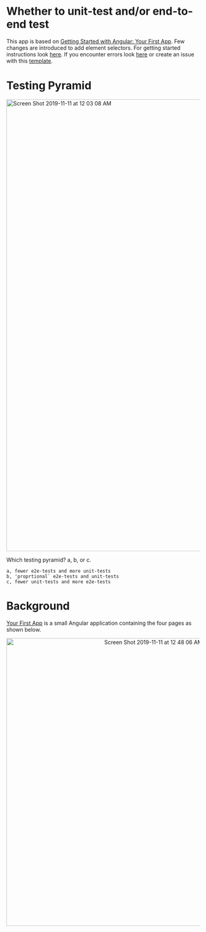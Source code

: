 # Whether to unit-test and/or end-to-end test
This app is based on [Getting Started with Angular: Your First App](https://angular.io/start). Few changes are introduced to add element selectors. 
For getting started instructions look [here](https://github.com/xgirma/unit-vs-e2e/blob/master/docs/getting.started.md).
If you encounter errors look [here](https://github.com/xgirma/unit-vs-e2e/blob/master/docs/google.is.your.friend.md) or create an issue with this [template](https://github.com/xgirma/unit-vs-e2e/blob/master/.github/ISSUE_TEMPLATE/bug_report.md).

# Testing Pyramid
<img width="1179" alt="Screen Shot 2019-11-11 at 12 03 08 AM" src="https://user-images.githubusercontent.com/5876481/68562273-e9693800-0416-11ea-9db2-4c29d87e0841.png">

Which testing pyramid? a, b, or c.

    a, fewer e2e-tests and more unit-tests
    b, 'proprtional` e2e-tests and unit-tests
    c, fewer unit-tests and more e2e-tests

# Background
[Your First App](https://angular.io/start) is a small Angular application containing the four pages as shown below.

<div style="text-align:center"><img width="751" alt="Screen Shot 2019-11-11 at 12 48 06 AM" src="https://user-images.githubusercontent.com/5876481/68563873-0274e780-041d-11ea-9876-6d39dc5f3f2e.png"></div>
